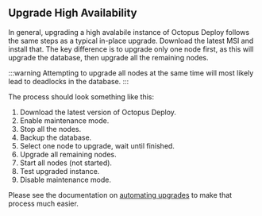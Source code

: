 ## Upgrade High Availability

In general, upgrading a high avalabile instance of Octopus Deploy follows the same steps as a typical in-place upgrade.  Download the latest MSI and install that.  The key difference is to upgrade only one node first, as this will upgrade the database, then upgrade all the remaining nodes.  

:::warning
Attempting to upgrade all nodes at the same time will most likely lead to deadlocks in the database.
:::

The process should look something like this:

1. Download the latest version of Octopus Deploy.
1. Enable maintenance mode.
1. Stop all the nodes.
1. Backup the database.
1. Select one node to upgrade, wait until finished.
1. Upgrade all remaining nodes.
1. Start all nodes (not started).
1. Test upgraded instance.
1. Disable maintenance mode.

Please see the documentation on [automating upgrades](/docs/administration/upgrading/guide/automate-upgrades.md) to make that process much easier.